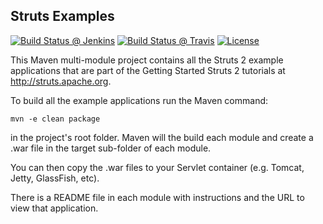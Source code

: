 Struts Examples
---------------

[![Build Status @ Jenkins](https://builds.apache.org/buildStatus/icon?job=Struts-examples-JDK8-master)](https://builds.apache.org/view/S-Z/view/Struts/job/Struts-examples-JDK8-master/)
[![Build Status @ Travis](https://travis-ci.org/apache/struts-examples.svg?branch=master)](https://travis-ci.org/apache/struts-examples)
[![License](http://img.shields.io/:license-apache-blue.svg)](http://www.apache.org/licenses/LICENSE-2.0.html)


This Maven multi-module project contains all the Struts 2 example applications that are part of the Getting Started Struts 2 tutorials at http://struts.apache.org.

To build all the example applications run the Maven command:
```
mvn -e clean package
```

in the project's root folder.  Maven will the build each module and create a .war file in the target sub-folder of each module.

You can then copy the .war files to your Servlet container (e.g. Tomcat, Jetty, GlassFish, etc).

There is a README file in each module with instructions  and the URL to view that application.

